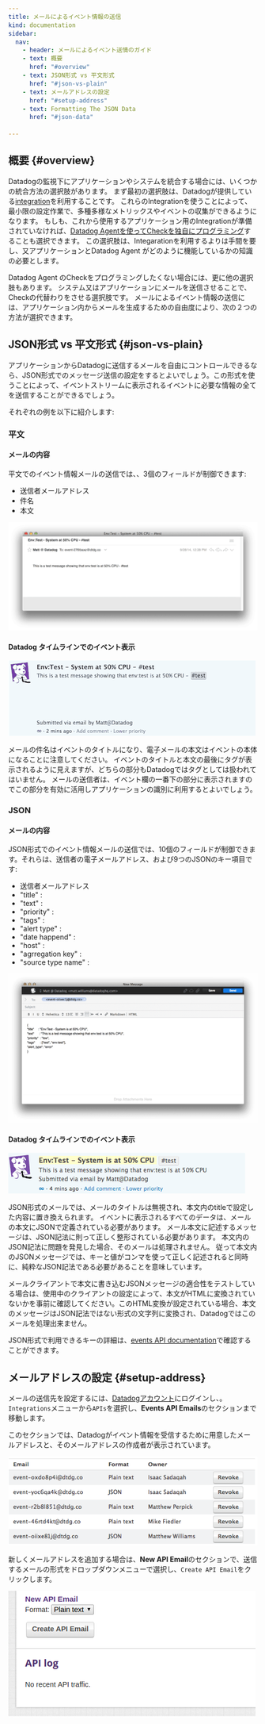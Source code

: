 ```yaml
---
title: メールによるイベント情報の送信
kind: documentation
sidebar:
  nav:
    - header: メールによるイベント送情のガイド
    - text: 概要
      href: "#overview"
    - text: JSON形式 vs 平文形式
      href: "#json-vs-plain"
    - text: メールアドレスの設定
      href: "#setup-address"
    - text: Formatting The JSON Data
      href: "#json-data"

---
```

<!-- ## Overview {#overview}

When you need to integrate an application or system with Datadog, you have a
few choices. The first is using one of our many existing [integrations][integrations].
This will get you access to a wide variety of metrics and events with minimal
configuration effort on your part. If your application isn't one of the
integrated applications, then you can opt to create [a check using the agent][agentcheck].
This requires much more effort and potentially more knowledge on how the
application and how Datadog work.

There is another option available if you aren't using an application that has
an integration and you don't want to create an agent check. You can rely on
the application or system sending an email instead. There are two different ways
to use Events via Email, depending mostly on whether the application offers you
the ability to customize the format of the email body being sent. -->

## 概要 {#overview}

Datadogの監視下にアプリケーションやシステムを統合する場合には、いくつかの統合方法の選択肢があります。
まず最初の選択肢は、Datadogが提供している[integration][integrations]を利用することです。
これらのIntegrationを使うことによって、最小限の設定作業​で、多種多様なメトリックスやイベントの収集ができるようになります。
もしも、これから使用するアプリケーション用のIntegrationが準備されていなければ、[Datadog Agentを使ってCheckを独自にプログラミング][agentcheck]することも選択できます。
この選択肢は、Integarationを利用するよりは手間を要し、又アプリケーションとDatadog Agent がどのように機能しているかの知識の必要とします。

Datadog Agent のCheckをプログラミングしたくない場合には、更に他の選択肢もあります。
システム又はアプリケーションにメールを送信させることで、Checkの代替わりをさせる選択肢です。
メールによるイベント情報の送信には、アプリケーション内からメールを生成するための自由度により、次の２つの方法が選択できます。


<!-- ## JSON-Formatted vs Plain Text {#json-vs-plain}

If you have complete control over the email sent by the application to Datadog,
then you will probably want to configure a JSON-formatted message to be sent.
This will allow you to set everything in the event that appears in the event
stream. Here are examples of each: -->

## JSON形式 vs 平文形式 {#json-vs-plain}

アプリケーションからDatadogに送信するメールを自由にコントロールできるなら、JSON形式でのメッセージ送信の設定をするとよいでしょう。この形式を使うことによって、イベントストリームに表示されるイベントに必要な情報の全てを送信することができるでしょう。

それぞれの例を以下に紹介します:

<!-- ### Plain Text

#### Source Email

In the source plain text email, you only have three fields you can control: sender
email address, subject, and body.


![Plain Text Email](/static/images/plain-email.png)

#### Datadog Event

![Plain Text Event](/static/images/plain-event.png)


Note that the subject of the email becomes the title of the event and the body
of the email becomes the body of the event. Although it looks like a tag appears
at the end of the title and body of the event, neither instance are actually
tags. The sender of the email also appears at the bottom of the event, so be sure
to take advantage of that to help identify the sending application. -->

### 平文

#### メールの内容

平文でのイベント情報メールの送信では、、3個のフィールドが制御できます:

- 送信者メールアドレス
- 件名
- 本文

![Plain Text Email](/static/images/plain-email.png)

#### Datadog タイムラインでのイベント表示

![Plain Text Event](/static/images/plain-event.png)

メールの件名はイベントのタイトルになり、電子メールの本文はイベントの本体になることに注意してください。
イベントのタイトルと本文の最後にタグが表示されるように見えますが、どちらの部分もDatadogではタグとしては扱われてはいません。
メールの送信者は、イベント欄の一番下の部分に表示されますのでこの部分を有効に活用しアプリケーションの識別に利用するとよいでしょう。


<!-- ### JSON

#### Source Email

In the source JSON-formatted email, you have 10 fields you can control: sender
email address, and up to 9 JSON keys. Those keys are title, text, priority, tags,
alert type,  date happened,  host, aggregation key, and source type name.

![JSON Email](/static/images/json-email.png)

#### Datadog Event

![JSON Event](/static/images/json-event.png)


In a JSON-formatted email, the subject of the email message is irrelevant as it
will be replaced by the title in the JSON in the body of the email. All data that
appears in the event is defined in the JSON in the body of the email. This JSON
must be well-formed or the message will be ignored. This means that not only should
it look correct with commas separating key value pairs, it also must be pure JSON.
If you are testing the email with a standard email client, the body may be converted
to HTML as a convenience to the user. This will cause the JSON to no longer be
JSON and the email will be ignored by Datadog.

The allowable JSON keys can be found in the [events API documentation][eventsapi]. -->

### JSON

#### メールの内容

JSON形式でのイベント情報メールの送信では、10個のフィールドが制御できます。それらは、送信者の電子メールアドレス、および9つのJSONのキー項目です:

- 送信者メールアドレス
- "title" :
- "text" :
- "priority" :
- "tags" :
- "alert type" :
- "date happend" :
- "host" :
- "agrregation key" :
- "source type name" :

![JSON Email](/static/images/json-email.png)

#### Datadog タイムラインでのイベント表示

![JSON Event](/static/images/json-event.png)

JSON形式のメールでは、メールのタイトルは無視され、本文内のtitleで設定した内容に置き換えられます。
イベントに表示されるすべてのデータは、メールの本文にJSONで定義されている必要があります。
メール本文に記述するメッセージは、JSON記法に則って正しく整形されている必要があります。
本文内のJSON記法に問題を発見した場合、そのメールは処理されません。
従って本文内のJSONメッセージでは、キーと値がコンマを使って正しく記述されると同時に、純粋なJSON記法である必要があることを意味しています。

メールクライアントで本文に書き込むJSONメッセージの適合性をテストしている場合は、使用中のクライアントの設定によって、本文がHTMLに変換されていないかを事前に確認してください。このHTML変換が設定されている場合、本文のメッセージはJSON記法ではない形式の文字列に変換され、Datadogではこのメールを処理出来ません。

JSON形式で利用できるキーの詳細は、[events API documentation][eventsapi]で確認することができます。


<!-- ## Setting Up The Email Address {#setup-address}

To set up the email, first log in to your Datadog account at
[https://app.datadoghq.com][dd-app]. From the *Integrations* menu, choose *APIs*,
then scroll down to *Events API Emails*. This section will show you all the emails
available for your applications and who created them. Choose the format for your
messages from the Format: dropdown, then click *Create API Email*.

![JSON Event Email API](/static/images/event-email-api.png) -->

## メールアドレスの設定 {#setup-address}

メールの送信先を設定するには、[Datadogアカウント][dd-app]にログインし、。`Integrations`メニューから`APIs`を選択し、**Events API Emails**のセクションまで移動します。

このセクションでは、Datadogがイベント情報を受信するために用意したメールアドレスと、そのメールアドレスの作成者が表示されています。

![JSON Event Email API](/static/images/event-email-api.png)

新しくメールアドレスを追加する場合は、**New API Email**のセクションで、送信するメールの形式をドロップダウンメニューで選択し、`Create API Email`をクリックします。

![Event Email Set](/static/images/ja-specific/event_email_set.png)


[integrations]: /integrations
[agentcheck]: /guides/agent_checks
[eventsapi]: /api/#events
[dd-app]: https://app.datadoghq.com
